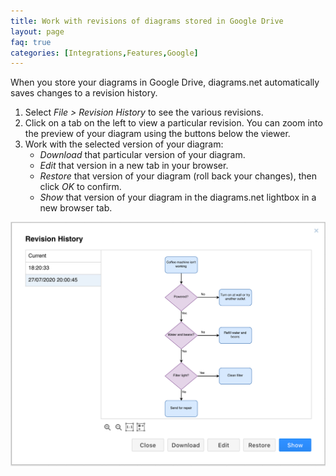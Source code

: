 ```yaml
---
title: Work with revisions of diagrams stored in Google Drive
layout: page
faq: true
categories: [Integrations,Features,Google]
---
```


When you store your diagrams in Google Drive, diagrams.net automatically saves changes to a revision history.

1. Select _File > Revision History_ to see the various revisions.
2. Click on a tab on the left to view a particular revision. You can zoom into the preview of your diagram using the buttons below the viewer.
3. Work with the selected version of your diagram:
   * _Download_ that particular version of your diagram.
   * _Edit_ that version in a new tab in your browser.
   * _Restore_ that version of your diagram (roll back your changes), then click _OK_ to confirm.
   * _Show_ that version of your diagram in the diagrams.net lightbox in a new browser tab.

<img src="/assets/img/blog/google-drive-revision-history.png" style="max-width:100%;height:auto;" alt="Work with revisions of your diagrams stored on Google Drive in diagrams.net">
